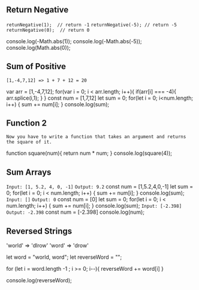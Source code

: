 ## Return Negative
`retunNegative(1);  // return -1`
`returnNegative(-5); // return -5`
`returnNegative(0);  // return 0`

console.log(-Math.abs(1));
console.log(-Math.abs(-5));
console.log(Math.abs(0));

## Sum of Positive
`[1,-4,7,12] => 1 + 7 + 12 = 20`

var arr = [1,-4,7,12];
for(var i = 0; i < arr.length; i++){
    if(arr[i] === -4){
        arr.splice(i,1);
    }
}
const num = [1,7,12]
let sum = 0;
for(let i = 0; i<num.length; i++) {
    sum += num[i];
}
console.log(sum);

## Function 2
`Now you have to write a function that takes an argument and returns the square of it.`

function square(num){
    return num * num;
}
console.log(square(4));

## Sum Arrays
`Input: [1, 5.2, 4, 0, -1]`
`Output: 9.2`
const num = [1,5.2,4,0,-1]
let sum = 0;
for(let i = 0; i < num.length; i++) {
    sum += num[i];
}
console.log(sum);
`Input: []`
`Output: 0`
const num = [0]
let sum = 0;
for(let i = 0; i < num.length; i++) {
    sum += num[i];
}
console.log(sum);
`Input: [-2.398]`
`Output: -2.398`
const num = [-2.398]
console.log(num);

## Reversed Strings
'world'  =>  'dlrow'
'word'   =>  'drow'

let word = "world, word";
let reverseWord = "";

for (let i = word.length -1 ; i >= 0; i--){
    reverseWord += word[i]
}

console.log(reverseWord);